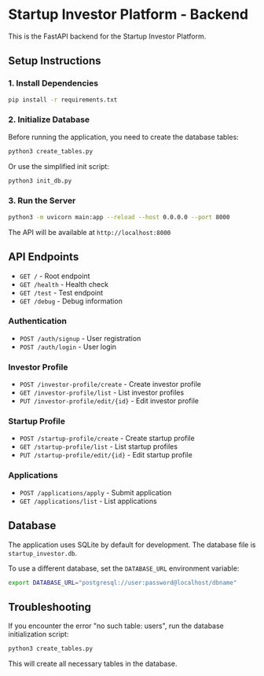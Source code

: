 # Startup Investor Platform - Backend

This is the FastAPI backend for the Startup Investor Platform.

## Setup Instructions

### 1. Install Dependencies
```bash
pip install -r requirements.txt
```

### 2. Initialize Database
Before running the application, you need to create the database tables:

```bash
python3 create_tables.py
```

Or use the simplified init script:
```bash
python3 init_db.py
```

### 3. Run the Server
```bash
python3 -m uvicorn main:app --reload --host 0.0.0.0 --port 8000
```

The API will be available at `http://localhost:8000`

## API Endpoints

- `GET /` - Root endpoint
- `GET /health` - Health check
- `GET /test` - Test endpoint
- `GET /debug` - Debug information

### Authentication
- `POST /auth/signup` - User registration
- `POST /auth/login` - User login

### Investor Profile
- `POST /investor-profile/create` - Create investor profile
- `GET /investor-profile/list` - List investor profiles
- `PUT /investor-profile/edit/{id}` - Edit investor profile

### Startup Profile
- `POST /startup-profile/create` - Create startup profile
- `GET /startup-profile/list` - List startup profiles
- `PUT /startup-profile/edit/{id}` - Edit startup profile

### Applications
- `POST /applications/apply` - Submit application
- `GET /applications/list` - List applications

## Database

The application uses SQLite by default for development. The database file is `startup_investor.db`.

To use a different database, set the `DATABASE_URL` environment variable:
```bash
export DATABASE_URL="postgresql://user:password@localhost/dbname"
```

## Troubleshooting

If you encounter the error "no such table: users", run the database initialization script:
```bash
python3 create_tables.py
```

This will create all necessary tables in the database. 